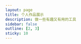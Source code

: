 ```yaml
---
layout: page
title: 个人作品展示
description: 做一些有趣又有用的工具
sidebar: false
outline: [2, 3]
sticky: 10
---
```


<UserWorksPage />
